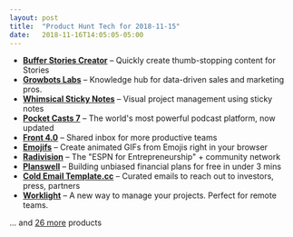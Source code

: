 ```yaml
---
layout: post
title:  "Product Hunt Tech for 2018-11-15"
date:   2018-11-16T14:05:05-05:00
---
```


* **[Buffer Stories Creator](https://www.producthunt.com/posts/buffer-stories-creator?utm_campaign=producthunt-api&utm_medium=api&utm_source=Application%3A+Daily+Digest+RSS+%28ID%3A+3202%29)** – Quickly create thumb-stopping content for Stories
* **[Growbots Labs](https://www.producthunt.com/posts/growbots-labs?utm_campaign=producthunt-api&utm_medium=api&utm_source=Application%3A+Daily+Digest+RSS+%28ID%3A+3202%29)** – Knowledge hub for data-driven sales and marketing pros.
* **[Whimsical Sticky Notes](https://www.producthunt.com/posts/whimsical-sticky-notes?utm_campaign=producthunt-api&utm_medium=api&utm_source=Application%3A+Daily+Digest+RSS+%28ID%3A+3202%29)** – Visual project management using sticky notes
* **[Pocket Casts 7](https://www.producthunt.com/posts/pocket-casts-7?utm_campaign=producthunt-api&utm_medium=api&utm_source=Application%3A+Daily+Digest+RSS+%28ID%3A+3202%29)** – The world's most powerful podcast platform, now updated
* **[Front 4.0](https://www.producthunt.com/posts/front-4-0?utm_campaign=producthunt-api&utm_medium=api&utm_source=Application%3A+Daily+Digest+RSS+%28ID%3A+3202%29)** – Shared inbox for more productive teams
* **[Emojifs](https://www.producthunt.com/posts/emojifs?utm_campaign=producthunt-api&utm_medium=api&utm_source=Application%3A+Daily+Digest+RSS+%28ID%3A+3202%29)** – Create animated GIFs from Emojis right in your browser
* **[Radivision](https://www.producthunt.com/posts/radivision-1?utm_campaign=producthunt-api&utm_medium=api&utm_source=Application%3A+Daily+Digest+RSS+%28ID%3A+3202%29)** – The "ESPN for Entrepreneurship" + community network
* **[Planswell](https://www.producthunt.com/posts/planswell?utm_campaign=producthunt-api&utm_medium=api&utm_source=Application%3A+Daily+Digest+RSS+%28ID%3A+3202%29)** – Building unbiased financial plans for free in under 3 mins
* **[Cold Email Template.cc](https://www.producthunt.com/posts/cold-email-template-cc?utm_campaign=producthunt-api&utm_medium=api&utm_source=Application%3A+Daily+Digest+RSS+%28ID%3A+3202%29)** – Curated emails to reach out to investors, press, partners
* **[Worklight](https://www.producthunt.com/posts/worklight?utm_campaign=producthunt-api&utm_medium=api&utm_source=Application%3A+Daily+Digest+RSS+%28ID%3A+3202%29)** – A new way to manage your projects. Perfect for remote teams.

… and [26 more](https://www.producthunt.com/tech) products